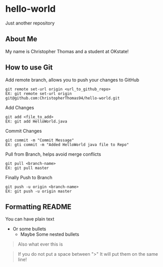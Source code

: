 # hello-world
Just another repository

## About Me
My name is Christopher Thomas
and a student at OKstate!

## How to use Git
Add remote branch, allows you to push your changes to GitHub
```
git remote set-url origin <url_to_github_repo>
EX: git remote set-url origin git@github.com:ChristopherThomas94/hello-world.git
```
Add Changes
```
git add <file_to_add>
EX: git add HelloWorld.java
```
Commit Changes
```
git commit -m "Commit Message"
EX: gti commit -m "Added HelloWorld java file to Repo"
```
Pull from Branch, helps avoid merge conflicts
```
git pull <branch-name>
EX: git pull master
```
Finally Push to Branch
```
git push -u origin <branch-name>
EX: git push -u origin master
```

## Formatting README
You can have plain text

* Or some bullets
  * Maybe Some nested bullets
  
> Also what ever this is

> If you do not put a space between ">"
> It will put them on the same line!
